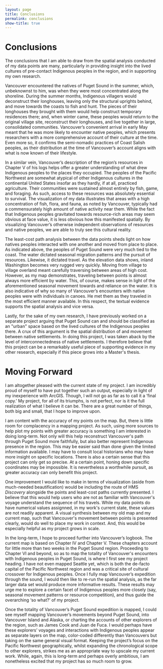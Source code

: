 ```yaml
---
layout: page
title: Conclusions
permalink: conclusions
show-title: true
---
```

# Conclusions
The conclusions that I am able to draw from the spatial analysis conducted of my data points are many, particularly in providing insight into the lived cultures of pre-contact Indigenous peoples in the region, and in supporting my own research.

Vancouver encountered the natives of Puget Sound in the summer, which, unbeknownst to him, was when they were most concentrated along the shoreline. During the summer months, Indigenous villagers would deconstruct their longhouses, leaving only the structural uprights behind, and move towards the coasts to fish and hunt. The pieces of their longhouses they brought with them would help construct temporary residences there; and, when winter came, these peoples would return to the original village site, reconstruct their longhouses, and live together in large, consolidated communities. Vancouver’s convenient arrival in early May meant that he was more likely to encounter native peoples, which presents researchers with a more comprehensive account of their culture at the time. Even more so, it confirms the semi-nomadic practices of Coast Salish peoples, as their distribution at the time of Vancouver’s account aligns with what is now known of their lifestyle.

In a similar vein, Vancouver’s description of the region’s resources in Chapter V of his logs helps offer a greater understanding of what drew Indigenous peoples to the places they occupied. The peoples of the Pacific Northwest are somewhat atypical of other Indigenous cultures in the continental United States insofar as they hardly, if at all, practiced agriculture. Their communities were sustained almost entirely by fish, game, and foraging. As such, access to these resources was absolutely essential to survival. The visualization of my data illustrates that areas with a high concentration of fish, flora, and fauna, as noted by Vancouver, typically had a commensurately high amount of native activity near them. While the fact that Indigenous peoples gravitated towards resource-rich areas may seem obvious at face value, it is less obvious how this manifested spatially. By visualizing Vancouver’s otherwise independent observations of resources and native peoples, we are able to truly see this cultural reality.

The least-cost path analysis between the data points sheds light on how natives peoples interacted with one another and moved from place to place. As indicated above, the peoples of Puget Sound were very much tied to the coast. The water dictated seasonal migration patterns and the pursuit of resources. Likewise, it dictated travel. As the elevation data shows, inland Washington becomes very rugged very quickly. Moving from village to village overland meant carefully traversing between areas of high cost. However, as my map demonstrates, traveling between points is almost always more efficient by water. This, of course, makes sense in light of the aforementioned seasonal movement towards and reliance on the water. It is also indicative of why so many of Vancouver’s encounters with native peoples were with individuals in canoes. He met them as they traveled in the most efficient manner available. In this respect, the textual evidence supports the spatial analysis and vice versa.

Lastly, for the sake of my own research, I have previously worked on a separate project arguing that Puget Sound can and should be classified as an "urban" space based on the lived cultures of the Indigenous peoples there. A crux of this argument is the spatial distribution of and movement between native settlements. In doing this project, I was taken aback by the level of interconnectedness of native settlements. I therefore believe that this project can be a remarkably useful piece of supporting evidence in my other research, especially if this piece grows into a Master's thesis.

# Moving Forward
I am altogether pleased with the current state of my project. I am incredibly proud of myself to have put together such an output, especially in light of my inexperience with ArcGIS. Though, I will not go as far as to call it a ‘final copy.’ My project, for all of its triumphs, is not perfect, nor is it the full realization of what I believe it can be. There are a great number of things, both big and small, that I hope to improve upon.

I am content with the accuracy of my points on the map. But, there is little room for complacency in a mapping project. As such, using more sources to help plot my points with greater accuracy is something I am interested in doing long-term. Not only will this help reconstruct Vancouver's path through Puget Sound more faithfully, but also better represent Indigenous presence in the region. This may be easier said than done given the limited information available. I may have to consult local historians who may have more insight on specific locations. There is also a certain sense that this project can only get so precise. At a certain point, honing down specific coordinates may be impossible. It is nevertheless a worthwhile pursuit, as greater accuracy can only benefit this project.

One improvement I would like to make in terms of visualization (aside from much-needed beautification) would be including the route of HMS *Discovery* alongside the points and least-cost paths currently presented. I believe that this would help users who are not as familiar with Vancouver's voyage understand the sequence of his travels. While my data points do have numerical values assignned, in my work's current state, these values are not readily apparent. A visual synthesis between my old map and my current map, such that Vancouver's movement between points is presented clearly, would do well to place my work in context. And, this would be especially helpful as my project grows in scale.

In the long-term, I hope to proceed further into Vancouver’s logbook. The current map is based on Chapter IV and Chapter V. These chapters account for little more than two weeks in the Puget Sound region. Proceeding to Chapter VI and beyond, so as to map the totality of Vancouver's encounters with Indigenous peoples in Puget Sound, is where I first see my project heading. I have not even mapped Seattle yet, which is both the de-facto capital of the Pacific Northwest region and was a critical site of cultural crossover for Indigenous peoples. Once I fully map Vancouver’s expedition through the sound, I would then like to re-run the spatial analysis, as the far larger data set would produce more informative results. These results may urge me to explore a certain facet of Indigenous peoples more closely (say, seasonal movement patterns or resource competition), and thus guide the overarching ‘so what?’ of my project.

Once the totality of Vancouver’s Puget Sound expedition is mapped, I could see myself mapping Vancouver’s movements beyond Puget Sound, into Vancouver Island and Alaska, or charting the accounts of other explorers of the region, such as James Cook and Juan de Fuca. I would perhaps have these explorers’ voyages and interactions with Indigenous peoples appear as separate layers on the map, color-coded differently than Vancouvers but taking on the same general visual format. Keeping the project’s focus on the Pacific Northwest geographically, whilst expanding the chronological scope to other explorers, strikes me as an appropriate way to upscale my current work. While, again, this is long-term and perhaps overly ambitious, I am nonetheless excited that my project has so much room to grow.

